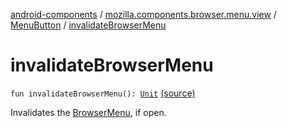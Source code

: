 [android-components](../../index.md) / [mozilla.components.browser.menu.view](../index.md) / [MenuButton](index.md) / [invalidateBrowserMenu](./invalidate-browser-menu.md)

# invalidateBrowserMenu

`fun invalidateBrowserMenu(): `[`Unit`](https://kotlinlang.org/api/latest/jvm/stdlib/kotlin/-unit/index.html) [(source)](https://github.com/mozilla-mobile/android-components/blob/master/components/browser/menu/src/main/java/mozilla/components/browser/menu/view/MenuButton.kt#L138)

Invalidates the [BrowserMenu](../../mozilla.components.browser.menu/-browser-menu/index.md), if open.

